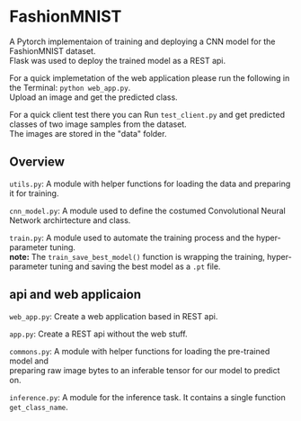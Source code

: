 # FashionMNIST
A Pytorch implementaion of training and deploying a CNN model for the FashionMNIST dataset.<br>
Flask was used to deploy the trained model as a REST api.

For a quick implemetation of the web application please run the following in the Terminal: `python web_app.py`.<br>
Upload an image and get the predicted class.

For a quick client test there you can Run `test_client.py` and get predicted classes of two image samples from the dataset.<br>
The images are stored in the "data" folder.

## Overview

`utils.py`: A module with helper functions for loading the data and preparing it for training.

`cnn_model.py`: A module used to define the costumed Convolutional Neural Network archirtecture and class.

`train.py`: A module used to automate the training process and the hyper-parameter tuning.<br>
<b>note:</b> The `train_save_best_model()` function is wrapping the training, hyper-parameter tuning and saving the best model as a `.pt` file.

## api and web applicaion

`web_app.py`: Create a web application based in REST api.

`app.py`: Create a REST api without the web stuff.

`commons.py`: A module with helper functions for loading the pre-trained model and <br>preparing raw image bytes to an inferable tensor for our model to predict on.

`inference.py`: A module for the inference task. It contains a single function `get_class_name`.

